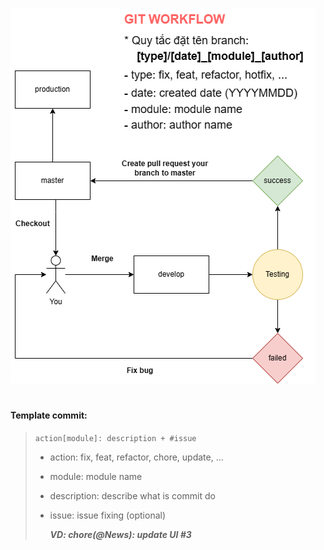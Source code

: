 ![alt text](https://github.com/CuTrung/directory-structure/blob/express/assets/git_workflow.drawio.png?raw=true)

#

#### Template commit:

> `action[module]: description + #issue`
>
> - action: fix, feat, refactor, chore, update, ...
> - module: module name
> - description: describe what is commit do
> - issue: issue fixing (optional)
>
>   **_VD: chore(@News): update UI #3_**
